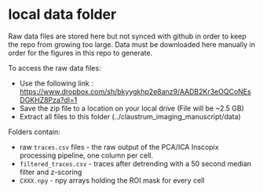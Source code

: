 # local data folder

Raw data files are stored here but not synced with github in order to keep the repo from growing too large. Data must be downloaded here manually in order for the figures in this repo to generate.

To access the raw data files:
* Use the following link : https://www.dropbox.com/sh/bkyygkhp2e8anz9/AADB2Kr3eOQCoNEsDGKHZ8Pza?dl=1
* Save the zip file to a location on your local drive (File will be ~2.5 GB)
* Extract all files to this folder (../claustrum_imaging_manuscript/data)

Folders contain:
* raw `traces.csv` files - the raw output of the PCA/ICA Inscopix processing pipeline, one column per cell.
* `filtered_traces.csv` - traces after detrending with a 50 second median filter and z-scoring
* `CXXX.npy` - npy arrays holding the ROI mask for every cell
